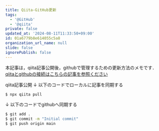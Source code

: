 ```yaml
---
title: Qiita-GitHub更新
tags:
  - '@GitHub'
  - '@qiita'
private: false
updated_at: '2024-08-11T11:33:50+09:00'
id: 01a6779b8e614055c5a8
organization_url_name: null
slide: false
ignorePublish: false
---
```

本記事は，qiita記事公開後，githubで管理するための更新方法のメモです．
[qiitaとgithubの接続はこちらの記事を参照ください](https://qiita.com/Qiita/items/32c79014509987541130)

qiita記事公開
↓
以下のコードでローカルに記事を同期する
```sh
$ npx qiita pull
```
↓
以下のコードでgithubへ同期する
```sh
$ git add .
$ git commit -m "Initial commit"
$ git push origin main
```
